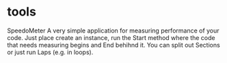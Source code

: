 # tools

SpeedoMeter
A very simple application for measuring performance of your code. Just place create an instance, run the Start method where the code that needs measuring begins and End behihnd it. You can split out Sections or just run Laps (e.g. in loops).